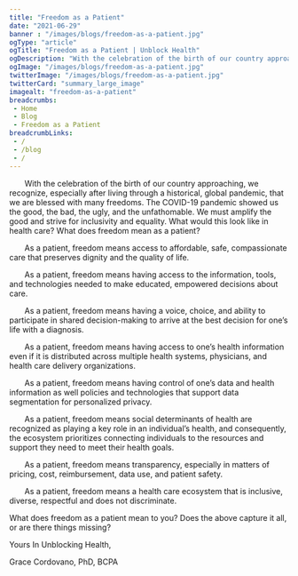 ```yaml
--- 
title: "Freedom as a Patient"
date: "2021-06-29"
banner : "/images/blogs/freedom-as-a-patient.jpg"
ogType: "article"
ogTitle: "Freedom as a Patient | Unblock Health"
ogDescription: "With the celebration of the birth of our country approaching, we recognize, especially after living through a historical, global pandemic, that we are blessed with many freedoms."
ogImage: "/images/blogs/freedom-as-a-patient.jpg"
twitterImage: "/images/blogs/freedom-as-a-patient.jpg"
twitterCard: "summary_large_image"
imagealt: "freedom-as-a-patient"
breadcrumbs:
 - Home
 - Blog
 - Freedom as a Patient
breadcrumbLinks:
 - / 
 - /blog
 - / 
---
```


&nbsp;&nbsp;&nbsp;&nbsp;&nbsp;&nbsp; With the celebration of the birth of our country approaching, we recognize, especially after living through a historical, global pandemic, that we are blessed with many freedoms. The COVID-19 pandemic showed us the good, the bad, the ugly, and the unfathomable. We must amplify the good and strive for inclusivity and equality. What would this look like in health care? What does freedom mean as a patient?

&nbsp;&nbsp;&nbsp;&nbsp;&nbsp;&nbsp; As a patient, freedom means access to affordable, safe, compassionate care that preserves dignity and the quality of life.

&nbsp;&nbsp;&nbsp;&nbsp;&nbsp;&nbsp; As a patient, freedom means having access to the information, tools, and technologies needed to make educated, empowered decisions about care. 

&nbsp;&nbsp;&nbsp;&nbsp;&nbsp;&nbsp; As a patient, freedom means having a voice, choice, and ability to participate in shared decision-making to arrive at the best decision for one’s life with a diagnosis.

&nbsp;&nbsp;&nbsp;&nbsp;&nbsp;&nbsp; As a patient, freedom means having access to one’s health information even if it is distributed across multiple health systems, physicians, and health care delivery organizations.

&nbsp;&nbsp;&nbsp;&nbsp;&nbsp;&nbsp; As a patient, freedom means having control of one’s data and health information as well policies and technologies that support data segmentation for personalized privacy.

&nbsp;&nbsp;&nbsp;&nbsp;&nbsp;&nbsp; As a patient, freedom means social determinants of health are recognized as playing a key role in an individual’s health, and consequently, the ecosystem prioritizes connecting individuals to the resources and support they need to meet their health goals.

&nbsp;&nbsp;&nbsp;&nbsp;&nbsp;&nbsp; As a patient, freedom means transparency, especially in matters of pricing, cost, reimbursement, data use, and patient safety.

&nbsp;&nbsp;&nbsp;&nbsp;&nbsp;&nbsp; As a patient, freedom means a health care ecosystem that is inclusive, diverse, respectful and does not discriminate.

What does freedom as a patient mean to you? Does the above capture it all, or are there things missing?


Yours In Unblocking Health,

Grace Cordovano, PhD, BCPA